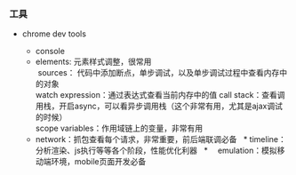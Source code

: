 ### 工具
+ chrome dev tools

   * console   
   * elements: 元素样式调整，很常用  
  sources： 代码中添加断点，单步调试，以及单步调试过程中查看内存中的对象  
  watch expression：通过表达式查看当前内存中的值 
  call stack：查看调用栈，开启async，可以看异步调用栈（这个非常有用，尤其是ajax调试的时候）  
  scope variables：作用域链上的变量，非常有用  
   * network：抓包查看每个请求，非常重要，前后端联调必备
   * timeline：分析渲染、js执行等等各个阶段，性能优化利器
   * 　emulation：模拟移动端环境，mobile页面开发必备
